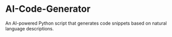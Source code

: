 # AI-Code-Generator
An AI-powered Python script that generates code snippets based on natural language descriptions.
